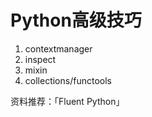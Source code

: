 # Python高级技巧

1. contextmanager
2. inspect
3. mixin
4. collections/functools





资料推荐：「Fluent Python」




